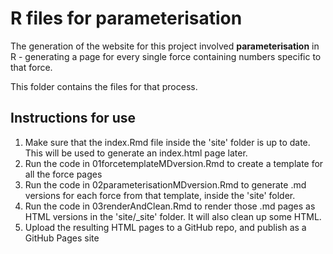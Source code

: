 # R files for parameterisation

The generation of the website for this project involved **parameterisation** in R - generating a page for every single force containing numbers specific to that force. 

This folder contains the files for that process. 


## Instructions for use

1. Make sure that the index.Rmd file inside the 'site' folder is up to date. This will be used to generate an index.html page later. 
2. Run the code in 01forcetemplateMDversion.Rmd to create a template for all the force pages
3. Run the code in 02parameterisationMDversion.Rmd to generate .md versions for each force from that template, inside the 'site' folder.
4. Run the code in 03renderAndClean.Rmd to render those .md pages as HTML versions in the 'site/_site' folder. It will also clean up some HTML. 
5. Upload the resulting HTML pages to a GitHub repo, and publish as a GitHub Pages site
